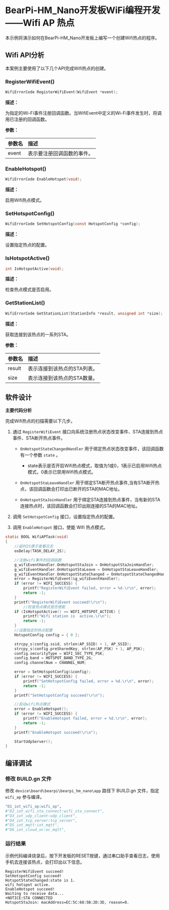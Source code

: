 # BearPi-HM_Nano开发板WiFi编程开发——Wifi AP 热点


本示例将演示如何在BearPi-HM_Nano开发板上编写一个创建Wifi热点的程序。


## Wifi API分析
本案例主要使用了以下几个API完成Wifi热点的创建。

### RegisterWifiEvent()
```c
WifiErrorCode RegisterWifiEvent(WifiEvent *event);
```
 **描述：**

为指定的Wi-Fi事件注册回调函数。当WifiEvent中定义的Wi-Fi事件发生时，将调用已注册的回调函数。

**参数：**

|参数名|描述|
|:--|:------| 
| event | 表示要注册回调函数的事件。  |


### EnableHotspot()
```c
WifiErrorCode EnableHotspot(void);
```

**描述：**

启用Wifi热点模式。

### SetHotspotConfig()
```c
WifiErrorCode SetHotspotConfig(const HotspotConfig *config);
```
**描述：**

设置指定热点的配置。

### IsHotspotActive()
```c
int IsHotspotActive(void);
```
**描述：**

检查热点模式是否启用。

### GetStationList()
```c
WifiErrorCode GetStationList(StationInfo *result, unsigned int *size);
```
**描述：**

获取连接到该热点的一系列STA。

**参数：**

|参数名|描述|
|:--|:------| 
| result | 表示连接到该热点的STA列表。  |
| size | 表示连接到该热点的STA数量。  |



## 软件设计

**主要代码分析**

完成Wifi热点的扫描需要以下几步。

1. 通过 `RegisterWifiEvent` 接口向系统注册热点状态改变事件、STA连接到热点事件、STA断开热点事件。
    
    * `OnHotspotStateChangedHandler` 用于绑定热点状态改变事件，该回调函数有一个参数 `state` 。

        * state表示是否开启Wifi热点模式，取值为1或0，1表示已启用Wifi热点模式，0表示已禁用Wifi热点模式。

    * `OnHotspotStaLeaveHandler` 用于绑定STA断开热点事件,当有STA断开热点，该回调函数会打印出已断开的STA的MAC地址。
    * `OnHotspotStaJoinHandler` 用于绑定STA连接到热点事件，当有新的STA连接热点时，该回调函数会打印出刚连接的STA的MAC地址。
2. 调用 `SetHotspotConfig` 接口，设置指定热点的配置。
3. 调用 `EnableHotspot` 接口，使能 Wifi 热点模式。


```c
static BOOL WifiAPTask(void)
{
    //延时2S便于查看日志
    osDelay(TASK_DELAY_2S);

    //注册wifi事件的回调函数
    g_wifiEventHandler.OnHotspotStaJoin = OnHotspotStaJoinHandler;
    g_wifiEventHandler.OnHotspotStaLeave = OnHotspotStaLeaveHandler;
    g_wifiEventHandler.OnHotspotStateChanged = OnHotspotStateChangedHandler;
    error = RegisterWifiEvent(&g_wifiEventHandler);
    if (error != WIFI_SUCCESS) {
        printf("RegisterWifiEvent failed, error = %d.\r\n", error);
        return -1;
    }
    printf("RegisterWifiEvent succeed!\r\n");
        //检查热点模式是否使能
    if (IsHotspotActive() == WIFI_HOTSPOT_ACTIVE) {
        printf("Wifi station is  active.\r\n");
        return -1;
    }
    //设置指定的热点配置
    HotspotConfig config = { 0 };

    strcpy_s(config.ssid, strlen(AP_SSID) + 1, AP_SSID);
    strcpy_s(config.preSharedKey, strlen(AP_PSK) + 1, AP_PSK);
    config.securityType = WIFI_SEC_TYPE_PSK;
    config.band = HOTSPOT_BAND_TYPE_2G;
    config.channelNum = CHANNEL_NUM;

    error = SetHotspotConfig(&config);
    if (error != WIFI_SUCCESS) {
        printf("SetHotspotConfig failed, error = %d.\r\n", error);
        return -1;
    }
    printf("SetHotspotConfig succeed!\r\n");

    //启动wifi热点模式
    error = EnableHotspot();
    if (error != WIFI_SUCCESS) {
        printf("EnableHotspot failed, error = %d.\r\n", error);
        return -1;
    }
    printf("EnableHotspot succeed!\r\n");

    StartUdpServer();
}
```

## 编译调试

### 修改 BUILD.gn 文件

修改 `device\board\bearpi\bearpi_hm_nano\app` 路径下 BUILD.gn 文件，指定 `wifi_ap` 参与编译。
```r
"D1_iot_wifi_ap:wifi_ap",
#"D2_iot_wifi_sta_connect:wifi_sta_connect",        
#"D3_iot_udp_client:udp_client",
#"D4_iot_tcp_server:tcp_server",
#"D5_iot_mqtt:iot_mqtt",        
#"D6_iot_cloud_oc:oc_mqtt",
```


### 运行结果

示例代码编译烧录后，按下开发板的RESET按键，通过串口助手查看日志，使用手机去连接该热点，会打印出以下信息。
```
RegisterWifiEvent succeed!
SetHotspotConfig succeed!
HotspotStateChanged:state is 1.
wifi hotspot active.
EnableHotspot succeed!
Waiting to receive data...
+NOTICE:STA CONNECTED
HotspotStaJoin: macAddress=EC:5C:68:5B:2D:3D, reason=0.
```


